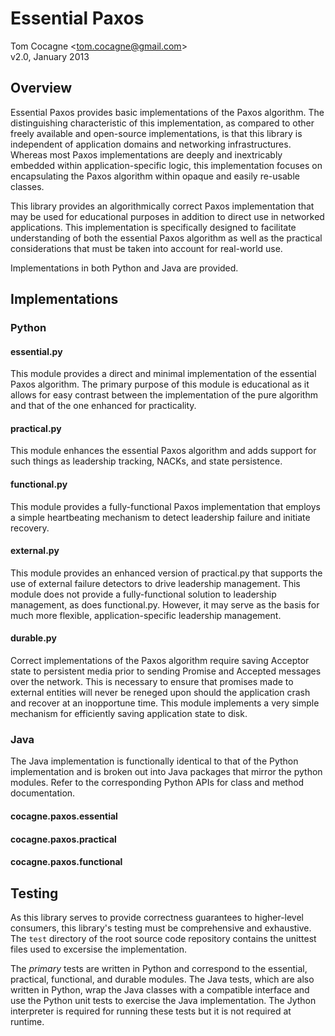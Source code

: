 Essential Paxos 
===============
Tom Cocagne &lt;tom.cocagne@gmail.com&gt;  
v2.0, January 2013


Overview
--------

Essential Paxos provides basic implementations of the Paxos algorithm. The
distinguishing characteristic of this implementation, as compared to other
freely available and open-source implementations, is that this library is
independent of application domains and networking infrastructures. Whereas most
Paxos implementations are deeply and inextricably embedded within
application-specific logic, this implementation focuses on encapsulating the
Paxos algorithm within opaque and easily re-usable classes.

This library provides an algorithmically correct Paxos implementation that may
be used for educational purposes in addition to direct use in networked
applications. This implementation is specifically designed to facilitate
understanding of both the essential Paxos algorithm as well as the practical
considerations that must be taken into account for real-world use.

Implementations in both Python and Java are provided. 


Implementations
---------------

### Python


#### essential.py


This module provides a direct and minimal implementation of the essential Paxos
algorithm. The primary purpose of this module is educational as it allows for
easy contrast between the implementation of the pure algorithm and that of the
one enhanced for practicality.


#### practical.py


This module enhances the essential Paxos algorithm and adds support for such
things as leadership tracking, NACKs, and state persistence.


#### functional.py


This module provides a fully-functional Paxos implementation that employs
a simple heartbeating mechanism to detect leadership failure and initiate
recovery.


#### external.py

This module provides an enhanced version of practical.py that supports
the use of external failure detectors to drive leadership management. This module
does not provide a fully-functional solution to leadership management, as does
functional.py. However, it may serve as the basis for much more flexible, 
application-specific leadership management.


#### durable.py


Correct implementations of the Paxos algorithm require saving Acceptor
state to persistent media prior to sending Promise and Accepted messages over the 
network. This is necessary to ensure that promises made to external entities
will never be reneged upon should the application crash and recover at an
inopportune time. This module implements a very simple mechanism for efficiently
saving application state to disk. 


### Java

The Java implementation is functionally identical to that of the Python
implementation and is broken out into Java packages that mirror the 
python modules. Refer to the corresponding Python APIs for class and
method documentation.

#### cocagne.paxos.essential
#### cocagne.paxos.practical
#### cocagne.paxos.functional



Testing
-------

As this library serves to provide correctness guarantees to higher-level
consumers, this library's testing must be comprehensive and exhaustive. The
`test` directory of the root source code repository contains the unittest files
used to excersise the implementation.

The *primary* tests are written in Python and correspond to the essential,
practical, functional, and durable modules. The Java tests, which are also
written in Python, wrap the Java classes with a compatible interface and use
the Python unit tests to exercise the Java implementation. The Jython
interpreter is required for running these tests but it is not required at
runtime.
